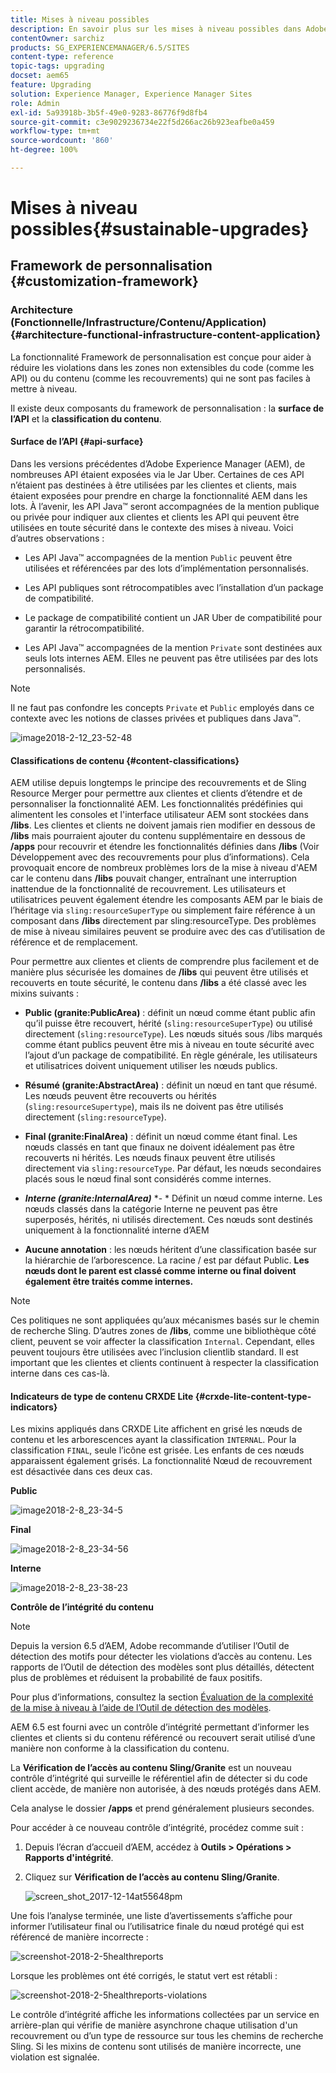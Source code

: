```yaml
---
title: Mises à niveau possibles
description: En savoir plus sur les mises à niveau possibles dans Adobe Experience Manager 6.4.
contentOwner: sarchiz
products: SG_EXPERIENCEMANAGER/6.5/SITES
content-type: reference
topic-tags: upgrading
docset: aem65
feature: Upgrading
solution: Experience Manager, Experience Manager Sites
role: Admin
exl-id: 5a93918b-3b5f-49e0-9283-86776f9d8fb4
source-git-commit: c3e9029236734e22f5d266ac26b923eafbe0a459
workflow-type: tm+mt
source-wordcount: '860'
ht-degree: 100%

---
```


# Mises à niveau possibles{#sustainable-upgrades}

## Framework de personnalisation {#customization-framework}

### Architecture (Fonctionnelle/Infrastructure/Contenu/Application)  {#architecture-functional-infrastructure-content-application}

La fonctionnalité Framework de personnalisation est conçue pour aider à réduire les violations dans les zones non extensibles du code (comme les API) ou du contenu (comme les recouvrements) qui ne sont pas faciles à mettre à niveau.

Il existe deux composants du framework de personnalisation : la **surface de l’API** et la **classification du contenu**.

#### Surface de l’API {#api-surface}

Dans les versions précédentes d’Adobe Experience Manager (AEM), de nombreuses API étaient exposées via le Jar Uber. Certaines de ces API n’étaient pas destinées à être utilisées par les clientes et clients, mais étaient exposées pour prendre en charge la fonctionnalité AEM dans les lots. À l’avenir, les API Java™ seront accompagnées de la mention publique ou privée pour indiquer aux clientes et clients les API qui peuvent être utilisées en toute sécurité dans le contexte des mises à niveau. Voici d’autres observations :

* Les API Java™ accompagnées de la mention `Public` peuvent être utilisées et référencées par des lots d’implémentation personnalisés.

* Les API publiques sont rétrocompatibles avec l’installation d’un package de compatibilité.
* Le package de compatibilité contient un JAR Uber de compatibilité pour garantir la rétrocompatibilité.
* Les API Java™ accompagnées de la mention `Private` sont destinées aux seuls lots internes AEM. Elles ne peuvent pas être utilisées par des lots personnalisés.

>[!NOTE]
>
>Il ne faut pas confondre les concepts `Private` et `Public` employés dans ce contexte avec les notions de classes privées et publiques dans Java™.

![image2018-2-12_23-52-48](assets/image2018-2-12_23-52-48.png)

#### Classifications de contenu {#content-classifications}

AEM utilise depuis longtemps le principe des recouvrements et de Sling Resource Merger pour permettre aux clientes et clients d’étendre et de personnaliser la fonctionnalité AEM. Les fonctionnalités prédéfinies qui alimentent les consoles et l&#39;interface utilisateur AEM sont stockées dans **/libs**. Les clientes et clients ne doivent jamais rien modifier en dessous de **/libs** mais pourraient ajouter du contenu supplémentaire en dessous de **/apps** pour recouvrir et étendre les fonctionnalités définies dans **/libs** (Voir Développement avec des recouvrements pour plus d’informations). Cela provoquait encore de nombreux problèmes lors de la mise à niveau d&#39;AEM car le contenu dans **/libs** pouvait changer, entraînant une interruption inattendue de la fonctionnalité de recouvrement. Les utilisateurs et utilisatrices peuvent également étendre les composants AEM par le biais de l’héritage via `sling:resourceSuperType` ou simplement faire référence à un composant dans **/libs** directement par sling:resourceType. Des problèmes de mise à niveau similaires peuvent se produire avec des cas d’utilisation de référence et de remplacement.

Pour permettre aux clientes et clients de comprendre plus facilement et de manière plus sécurisée les domaines de **/libs** qui peuvent être utilisés et recouverts en toute sécurité, le contenu dans **/libs** a été classé avec les mixins suivants :

* **Public (granite:PublicArea)** : définit un nœud comme étant public afin qu’il puisse être recouvert, hérité (`sling:resourceSuperType`) ou utilisé directement (`sling:resourceType`). Les nœuds situés sous /libs marqués comme étant publics peuvent être mis à niveau en toute sécurité avec l’ajout d’un package de compatibilité. En règle générale, les utilisateurs et utilisatrices doivent uniquement utiliser les nœuds publics.

* **Résumé (granite:AbstractArea)** : définit un nœud en tant que résumé. Les nœuds peuvent être recouverts ou hérités (`sling:resourceSupertype`), mais ils ne doivent pas être utilisés directement (`sling:resourceType`).

* **Final (granite:FinalArea)** : définit un nœud comme étant final. Les nœuds classés en tant que finaux ne doivent idéalement pas être recouverts ni hérités. Les nœuds finaux peuvent être utilisés directement via `sling:resourceType`. Par défaut, les nœuds secondaires placés sous le nœud final sont considérés comme internes.

* ***Interne (granite:InternalArea)*** *- * Définit un nœud comme interne. Les nœuds classés dans la catégorie Interne ne peuvent pas être superposés, hérités, ni utilisés directement. Ces nœuds sont destinés uniquement à la fonctionnalité interne d’AEM

* **Aucune annotation** : les nœuds héritent d’une classification basée sur la hiérarchie de l’arborescence. La racine / est par défaut Public. **Les nœuds dont le parent est classé comme interne ou final doivent également être traités comme internes.**

>[!NOTE]
>
>Ces politiques ne sont appliquées qu’aux mécanismes basés sur le chemin de recherche Sling. D’autres zones de **/libs**, comme une bibliothèque côté client, peuvent se voir affecter la classification `Internal`. Cependant, elles peuvent toujours être utilisées avec l’inclusion clientlib standard. Il est important que les clientes et clients continuent à respecter la classification interne dans ces cas-là.

#### Indicateurs de type de contenu CRXDE Lite {#crxde-lite-content-type-indicators}

Les mixins appliqués dans CRXDE Lite affichent en grisé les nœuds de contenu et les arborescences ayant la classification `INTERNAL`. Pour la classification `FINAL`, seule l’icône est grisée. Les enfants de ces nœuds apparaissent également grisés. La fonctionnalité Nœud de recouvrement est désactivée dans ces deux cas.

**Public**

![image2018-2-8_23-34-5](assets/image2018-2-8_23-34-5.png)

**Final**

![image2018-2-8_23-34-56](assets/image2018-2-8_23-34-56.png)

**Interne**

![image2018-2-8_23-38-23](assets/image2018-2-8_23-38-23.png)

**Contrôle de l’intégrité du contenu**

>[!NOTE]
>
>Depuis la version 6.5 d’AEM, Adobe recommande d’utiliser l’Outil de détection des motifs pour détecter les violations d’accès au contenu. Les rapports de l’Outil de détection des modèles sont plus détaillés, détectent plus de problèmes et réduisent la probabilité de faux positifs.
>
>Pour plus d’informations, consultez la section [Évaluation de la complexité de la mise à niveau à l’aide de l’Outil de détection des modèles](/help/sites-deploying/pattern-detector.md).

AEM 6.5 est fourni avec un contrôle d’intégrité permettant d’informer les clientes et clients si du contenu référencé ou recouvert serait utilisé d’une manière non conforme à la classification du contenu.

La **Vérification de l’accès au contenu Sling/Granite** est un nouveau contrôle d’intégrité qui surveille le référentiel afin de détecter si du code client accède, de manière non autorisée, à des nœuds protégés dans AEM.

Cela analyse le dossier **/apps** et prend généralement plusieurs secondes.

Pour accéder à ce nouveau contrôle d’intégrité, procédez comme suit :

1. Depuis l’écran d’accueil d’AEM, accédez à **Outils > Opérations > Rapports d&#39;intégrité**.
1. Cliquez sur **Vérification de l’accès au contenu Sling/Granite**.

   ![screen_shot_2017-12-14at55648pm](assets/screen_shot_2017-12-14at55648pm.png)

Une fois l’analyse terminée, une liste d’avertissements s’affiche pour informer l’utilisateur final ou l’utilisatrice finale du nœud protégé qui est référencé de manière incorrecte :

![screenshot-2018-2-5healthreports](assets/screenshot-2018-2-5healthreports.png)

Lorsque les problèmes ont été corrigés, le statut vert est rétabli :

![screenshot-2018-2-5healthreports-violations](assets/screenshot-2018-2-5healthreports-violations.png)

Le contrôle d’intégrité affiche les informations collectées par un service en arrière-plan qui vérifie de manière asynchrone chaque utilisation d&#39;un recouvrement ou d’un type de ressource sur tous les chemins de recherche Sling. Si les mixins de contenu sont utilisés de manière incorrecte, une violation est signalée.
